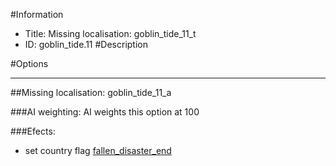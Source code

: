 #Information
 - Title: Missing localisation: goblin_tide_11_t
 - ID: goblin_tide.11
#Description

#Options

___
##Missing localisation: goblin_tide_11_a

###AI weighting:
AI weights this option at 100


###Efects:<ul><li>set country flag [fallen_disaster_end](../flags/fallen_disaster_end.md)</li></ul>
